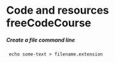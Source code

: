 # Code and resources __freeCodeCourse__


##### Create a file command line

     echo some-text > filename.extension
